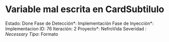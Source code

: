 # Variable mal escrita en CardSubtilulo

Estado: Done
Fase de Detección*: Implementación
Fase de Inyección*: Implementacion
ID: 76
Iteración: 2
Proyecto*: NefroVida
Severidad *: Necessary
Tipo*: Formato